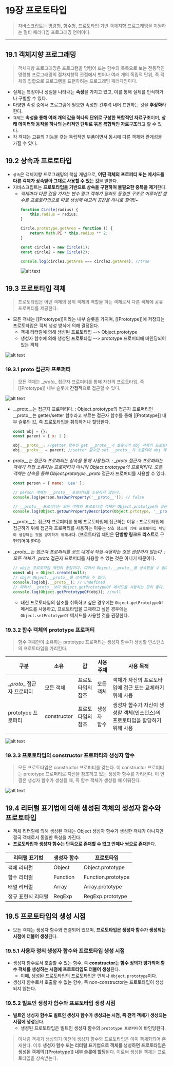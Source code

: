 # 19장 프로토타입
>자바스크립트는 명령형, 함수형, 프로토타입 기반 객체지향 프로그래밍을 지원하는 멀티 패러다임 프로그래밍 언어이다.
---

## 19.1 객체지향 프로그래밍
>객체지향 프로그래밍은 프로그램을 명령어 또는 함수의 목록으로 보는 전통적인 명령형 프로그래밍의 절차지향적 관점에서 벗어나 여러 개의 독립적 단위, 즉 객체의 집합으로 프로그램을 표현하려는 프로그래밍 패러다임이다.
- 실체는 특징이나 성질을 나타내는 **속성**을 가지고 있고, 이를 통해 실체를 인식하거나 구별할 수 있다.
- 다양한 속성 중에서 프로그램에 필요한 속성만 간추려 내어 표현하는 것을 **추상화**라 한다.
- `객체`는 **속성을 통해 여러 개의 값을 하나의 단위로 구성한 복합적인 자료구조**이며, **상태 데이터와 동작을 하나의 논리적인 단위로 묶은 복합적인 자료구조**라고 할 수 있다.
- 각 객체는 고유의 기능을 갖는 독립적인 부품이면서 동시에 다른 객체와 관계성을 가질 수 있다.

## 19.2 상속과 프로토타입
- `상속`은 객체지향 프로그래밍의 핵심 개념으로, **어떤 객체의 프로퍼티 또는 메서드를 다른 객체가 상속받아 그대로 사용할 수 있는 것**을 말한다.
- 자바스크립트는 **프로토타입을 기반으로 상속을 구현하여 불필요한 중복을 제거**한다.
  - *객체마다 다른 값을 가지는 변수 말고 객체가 달라도 동일한 구조로 이루어진 함수를 프로토타입으로 따로 생성해 메모리 공간을 하나로 절약!!~*
    ```jsx
    function Circle(radius) {
        this.radius = radius;
    }

    Circle.prototype.getArea = function () {
        return Math.PI * this.radius ** 2;
    }

    const circle1 = new Circle(1);
    const circle2 = new Circle(2);

    console.log(circle1.getArea === circle2.getArea); //true
    ```
    ![alt text](./images/김선민_1.png)

## 19.3 프로토타입 객체
>프로토타입은 어떤 객체의 상위 객체의 역할을 하는 객체로서 다른 객체에 공유 프로퍼티를 제공한다.
- 모든 객체는 \[[Prototype]]이라는 내부 슬롯을 가지며, \[[Prototype]]에 저장되는 프로토타입은 객체 생성 방식에 의해 결정된다.
    - 객체 리터럴에 의해 생성된 프로토타입 --> Object.prototype
    - 생성자 함수에 의해 생성된 프로토타입 --> prototype 프로퍼티에 바인딩되어 있는 객체
  
![alt text](./images/김선민_2.png)

### 19.3.1 __proto__ 접근자 프로퍼티
>모든 객체는 \__proto__ 접근자 프로퍼티를 통해 자신의 프로토타입, 즉 \[[Prototype]] 내부 슬롯에 **간접적**으로 접근할 수 있다. 

![alt text](./images/김선민_3.png)

- __proto__는 접근자 프로퍼티다.
    : Object.prototype의 접근자 프로퍼티인 __proto__는 getter/setter 함수라고 부르는 접근자 함수를 통해 \[[Prototype]] 내부 슬롯의 값, 즉 프로토타입을 취득하거나 할당한다.
    ```jsx
    const obj = {};
    const parent = { x: 1 };

    obj.__proto__; //getter 함수인 get __proto__가 호출되어 obj 객체의 포로토타입을 취득
    obj.__proto__ = parent; //setter 함수인 set __proto__가 호출되어 obj 객체의 프로토타입을 교체체
    
    ```
- __proto__는 접근자 프로퍼티는 상속을 통해 사용된다.
    : \__proto__ 접근자 프로퍼티는 객체가 직접 소유하는 프로퍼티가 아니라 Object.prototype의 프로퍼티다. 모든 객체는 상속을 통해 Object.prototype.\__proto__ 접근자 프로퍼티를 사용할 수 있다.
    ```jsx
    const person = { name: 'Lee' };

    // person 객체는 __proto__ 프로퍼티를 소유하지 않는다.
    console.log(person.hasOwnProperty('__proto__')); // false

    // __proto__ 프로퍼티는 모든 객체의 프로토타입 객체인 Object.prototype의 접근자 프로퍼티다.
    console.log(Object.getOwnPropertyDescriptor(Object.prtotype, '__proto__'));
    ```

- __proto__는 접근자 프로퍼티를 통해 프로토타입에 접근하는 이유
    : 프로토타입에 접근하기 위해 접근자 프로퍼티를 사용하는 이유는 `상호 참조에 의해 프로토타입 체인이 생성되는 것을 방지하기 위해서`다. (프로토타입 체인은 **단방향 링크드 리스트**로 구현되어야 한다)

- __proto__는 접근자 프로퍼티를 코드 내에서 직접 사용하는 것은 권장하지 않는다.
    : 모든 객체가 \__proto__ 접근자 프로퍼티를 사용할 수 있는 것은 아니기 때문이다.
    ```jsx
    // obj는 프로토타입 체인의 종점이다. 따라서 Object.__proto__를 상속받을 수 없다.
    const obj = Object.create(null);
    // obj는 Object.__proto__를 상속받을 수 없다.
    console.log(obj.__proto__); // undefined
    // 따라서 __proto__보다 Object.getPrototypeOf 메서드를 사용하는 편이 좋다.
    console.log(Object.getPrototypeOf(obj)); //null
    ```
    - 대신 프로토타입의 참조를 취득하고 싶은 경우에는 `Object.getPrototypeOf` 메서드를 사용하고, 프로토타입을 교체하고 싶은 경우에는 `Object.setPrototypeOf` 메서드를 사용할 것을 권장한다.

### 19.3.2 함수 객체의 prototype 프로퍼티
>함수 객체만이 소유하는 prototype 프로퍼티는 생성자 함수가 생성할 인스턴스의 프로토타입을 가리킨다.

| 구분                       | 소유        | 값                | 사용 주체   | 사용 목적                                                                    |
| -------------------------- | ----------- | ----------------- | ----------- | ---------------------------------------------------------------------------- |
| \__proto__ 접근자 프로퍼티 | 모든 객체   | 프로토타입의 참조 | 모든 객체   | 객체가 자신의 프로토타입에 접근 또는 교체하기 위해 사용                      |
| prototype 프로퍼티         | constructor | 프로토타입의 참조 | 생성자 함수 | 생성자 함수가 자신이 생성할 객체(인스턴스)의 프로토타입을 할당하기 위해 사용 |

![alt text](./images/김선민_4.png)

### 19.3.3 프로토타입의 constructor 프로퍼티와 생성자 함수
>모든 프로토타입은 constructor 프로퍼티를 갖는다. 이 constructor 프로퍼티는 prototype 프로퍼티로 자신을 참조하고 있는 생성자 함수를 가리킨다. 이 연결은 생성자 함수가 생성될 때, 즉 함수 객체가 생성될 때 이뤄진다.

![alt text](./images/김선민_5.png)

## 19.4 리터럴 표기법에 의해 생성된 객체의 생성자 함수와 프로토타입
- 객체 리터럴에 의해 생성된 객체는 Object 생성자 함수가 생성한 객체가 아니지만 결국 객체로서 동일한 특성을 가진다.
- **프로토타입과 생성자 함수는 단독으로 존재할 수 없고 언제나 쌍으로 존재**한다.

| 리터럴 표기법      | 생성자 함수 | 프로토타입         |
| ------------------ | ----------- | ------------------ |
| 객체 리터럴        | Object      | Object.prototype   |
| 함수 리터럴        | Function    | Function.prototype |
| 배열 리터럴        | Array       | Array.prototype    |
| 정규 표현식 리터럴 | RegExp      | RegExp.prototype   |

## 19.5 프로토타입의 생성 시점
- 모든 객체는 생성자 함수와 연결되어 있으며, **프로토타입은 생성자 함수가 생성되는 시점에 더불어 생성**된다.
  
### 19.5.1 사용자 정의 생성자 함수와 프로토타입 생성 시점
- 생성자 함수로서 호출할 수 있는 함수, 즉 **constructor는 함수 정의가 평가되어 함수 객체를 생성하는 시점에 프로토타입도 더불어 생성**된다.
  - 이때, 생성된 프로토타입의 프로토타입은 언제나 `Object.prototype`이다.
- 생성자 함수로서 호출할 수 없는 함수, 즉 non-constructor는 프로토타입이 생성되지 않는다.

### 19.5.2 빌트인 생성자 함수와 프로토타입 생성 시점
- **빌트인 생성자 함수도 빌트인 생성자 함수가 생성되는 시점, 즉 전역 객체가 생성되는 시점에 생성**된다.
  - 생성된 프로토타입은 빌트인 생성자 함수의 `prototype 프로퍼티`에 바인딩된다.
>이처럼 객체가 생성되기 이전에 생성자 함수와 프로토타입은 이미 객체화되어 존재한다. 이후 **생성자 함수 또는 리터럴 표기법으로 객체를 생성하면 프로토타입은 생성된 객체의 \[[Prototype]] 내부 슬롯에 할당**된다. 이로써 생성된 객체는 프로토타입을 상속받는다.


<!-- 여기 너무 어려워서 일단 패쓰.... -->
<!-- ## 19.6 객체 생성 방식과 프로토타입의 결정
### 19.6.1 객체 리터럴에 의해 생성된 객체의 프로토타입
### 19.6.2 Object 생성자 함수에 의해 생성된 객체의 프로토타입
### 19.6.3 생성자 함수에 의해 생성된 객체의 프로토타입

## 19.7 프로토타입 체인

## 19.8 오버라이딩과 프로퍼티 섀도잉

## 19.9 프로토타입의 교체
### 19.9.1 생성자 함수에 의한 프로토타입의 교체
### 19.9.2 인스턴스에 의한 프로토타입의 교체

## 19.10 instanceof 연산자 -->

